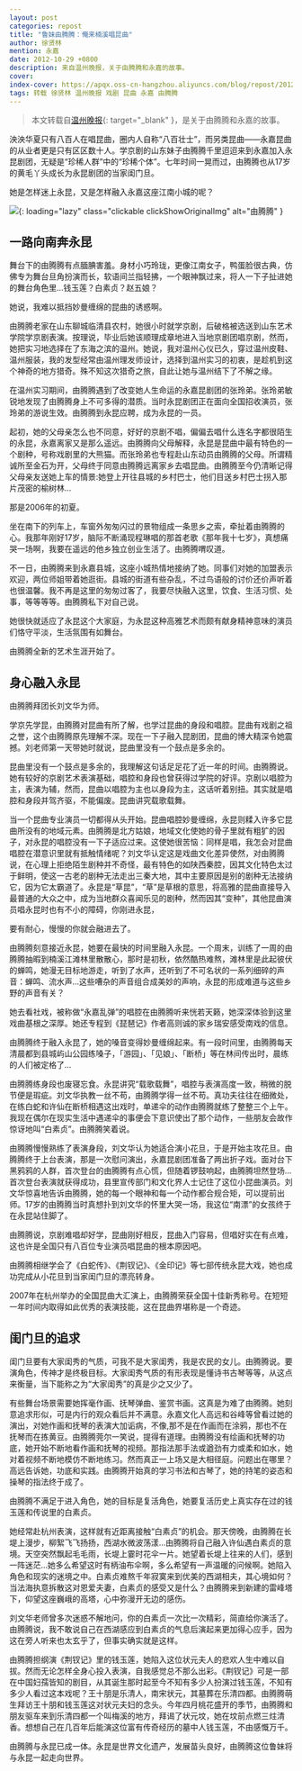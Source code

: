 ```yaml
---
layout: post
categories: repost
title: "鲁妹由腾腾：俺来楠溪唱昆曲"
author: 徐贤林
mention: 永嘉
date: 2012-10-29 +0800
description: 来自温州晚报，关于由腾腾和永嘉的故事。
cover: 
index-cover: https://apqx.oss-cn-hangzhou.aliyuncs.com/blog/repost/20121029/youtengteng.jpg
tags: 转载 徐贤林 温州晚报 戏剧 昆曲 永嘉 由腾腾
---
```


> 本文转载自[温州晚报](http://www.wzrb.com.cn/mobile_show.aspx?id=421753){: target="_blank" }，是关于由腾腾和永嘉的故事。

泱泱华夏只有八百人在唱昆曲，圈内人自称“八百壮士”，而另类昆曲——永嘉昆曲的从业者更是只有区区数十人。学京剧的山东妹子由腾腾千里迢迢来到永嘉加入永昆剧团，无疑是“珍稀人群”中的“珍稀个体”。七年时间一晃而过，由腾腾也从17岁的黄毛丫头成长为永昆剧团的当家闺门旦。

她是怎样迷上永昆，又是怎样融入永嘉这座江南小城的呢？

![](https://apqx.oss-cn-hangzhou.aliyuncs.com/blog/repost/20121029/youtengteng.jpg){: loading="lazy" class="clickable clickShowOriginalImg" alt="由腾腾" }

## 一路向南奔永昆

舞台下的由腾腾有点腼腆害羞。身材小巧玲珑，更像江南女子，鸭蛋脸很古典，仿佛专为舞台旦角扮演而长，软语间兰指轻拂，一个眼神飘过来，将人一下子扯进她的舞台角色里...钱玉莲？白素贞？赵五娘？

她说，我难以抵挡妙曼缠绵的昆曲的诱惑啊。

由腾腾老家在山东聊城临清县农村，她很小时就学京剧，后破格被选送到山东艺术学院学京剧表演。按理说，毕业后她该顺理成章地进入当地京剧团唱京剧，然而，她把实习地选择在了东海之滨的温州。她说，我对温州心仪已久，穿过温州皮鞋、温州服装，我的发型经常由温州理发师设计，选择到温州实习的初衷，是趁机到这个神奇的地方猎奇。殊不知这次猎奇之旅，自此让她与温州结下了不解之缘。

在温州实习期间，由腾腾遇到了改变她人生命运的永嘉昆剧团的张玲弟。张玲弟敏锐地发现了由腾腾身上不可多得的潜质。当时永昆剧团正在面向全国招收演员，张玲弟的游说生效。由腾腾到永昆应聘，成为永昆的一员。

起初，她的父母亲怎么也不同意，好好的京剧不唱，偏偏去唱什么连名字都很陌生的永昆，永嘉离家又是那么遥远。由腾腾向父母解释，永昆是昆曲中最有特色的一个剧种，号称戏剧里的大熊猫。而张玲弟也专程赴山东动员由腾腾的父母。所谓精诚所至金石为开，父母终于同意由腾腾远离家乡去唱昆曲。由腾腾至今仍清晰记得父母亲友送她上车的情景:她登上开往县城的乡村巴士，他们目送乡村巴士拐入那片茂密的榆树林...

那是2006年的初夏。

坐在南下的列车上，车窗外匆匆闪过的景物组成一条思乡之索，牵扯着由腾腾的心。我那年刚好17岁，脑际不断涌现程琳唱的那首老歌《那年我十七岁》，真想痛哭一场啊，我要在遥远的他乡独立创业生活了。由腾腾喟叹道。

不一日，由腾腾来到永嘉县城，这座小城热情地接纳了她。同事们对她的加盟表示欢迎，两位师姐带着她逛街。县城的街道有些杂乱，不过鸟语般的讨价还价声听着也很温馨。我不再是这里的匆匆过客了，我要尽快融入这里，饮食、生活习惯、处事，等等等等。由腾腾私下对自己说。

她很快就适应了永昆这个大家庭，为永昆这种高雅艺术而颇有献身精神意味的演员们恪守平淡，生活氛围有如舞台。

由腾腾全新的艺术生涯开始了。

## 身心融入永昆

由腾腾拜团长刘文华为师。

学京先学昆，由腾腾对昆曲有所了解，也学过昆曲的身段和唱腔。昆曲有戏剧之祖之誉，这个由腾腾原先理解不深。现在一下子融入昆剧团，昆曲的博大精深令她震撼。刘老师第一天带她时就说，昆曲里没有一个鼓点是多余的。

昆曲里没有一个鼓点是多余的，我理解这句话足足花了近一年的时间。由腾腾说。她有较好的京剧艺术表演基础，唱腔和身段也曾获得过学院的好评。京剧以唱腔为主，表演为辅，然而，昆曲以唱腔为主也以身段为主，这话听着别扭。其实就是唱腔和身段并驾齐驱，不能偏废。昆曲讲究载歌载舞。

当一个昆曲专业演员一切都得从头开始。昆曲唱腔妙曼缠绵，永昆则糅入许多它昆曲所没有的地域元素。由腾腾是北方姑娘，地域文化使她的骨子里就有粗犷的因子，对永昆的唱腔没有一下子适应过来。这使她很苦恼：同样是唱，我怎会对昆曲唱腔在潜意识里就有抵触情绪呢？刘文华认定这是戏曲文化差异使然，对由腾腾说，在心理上拒绝陌生剧种并不奇怪，最有特色的如陕西秦腔，因其文化特色太过于鲜明，使这一古老的剧种无法走出三秦大地，其中主要原因是别的剧种无法接纳它，因为它太霸道了。永昆是“草昆”，“草”是草根的意思，将高雅的昆曲直接导入最普通的大众之中，成为当地群众喜闻乐见的剧种，然而因其“变种”，其他昆曲演员唱永昆时也有不小的障碍，你刚进永昆，

要有耐心，慢慢的你就会融进去了。

由腾腾刻意接近永昆，她要在最快的时间里融入永昆。一个周末，训练了一周的由腾腾抽暇到楠溪江滩林里散散心，那时是初秋，依然酷热难熬，滩林里是此起彼伏的蝉鸣，她漫无目标地游走，听到了水声，还听到了不可名状的一系列细碎的声音：蝉鸣、流水声...这些嘈杂的声音组合成美妙的声响，永昆的形成难道与这些乡野的声音有关？

她去看社戏，被称做“永嘉乱弹”的唱腔在由腾腾听来恍若天籁，她深深体验到这里戏曲基根之深厚。她还专程到《琵琶记》作者高则诚的家乡瑞安感受南戏的信息。

由腾腾终于融入永昆了，她的嗓音变得妙曼缠绵起来。有一段时间里，由腾腾每天清晨都到县城屿山公园练嗓子，「游园」、「见娘」、「断桥」等在林间传出时，晨练的人们被定格了...

由腾腾练身段也废寝忘食。永昆讲究“载歌载舞”，唱腔与表演高度一致，稍微的脱节便是瑕疵。刘文华执教一丝不苟，由腾腾学得一丝不苟。真功夫往往在细微处，在练白蛇和许仙在断桥相遇这出戏时，单递伞的动作由腾腾就练了整整三个上午。我现在偶尔在现实生活中遇递伞的事便会下意识使出了那个动作，一些朋友会故作惊讶地叫“白素贞”。由腾腾笑着说。

由腾腾慢慢熟练了表演身段，刘文华认为她适合演小花旦，于是开始主攻花旦。由腾腾终于上台表演，那是一次慰问演出，永嘉昆剧团准备了两出折子戏。面对台下黑鸦鸦的人群，首次登台的由腾腾有点心慌，但随着锣鼓响起，由腾腾坦然登场...首次登台表演就获得成功，县里宣传部门和文化界人士记住了这位小昆曲演员。刘文华惊喜地告诉由腾腾，她的每一个眼神和每一个动作都合规合矩，可以提前出师。17岁的由腾腾当时真想扑到刘文华的怀里大哭一场，我这位“南漂”的女孩终于在永昆站住脚了。

由腾腾说，京剧难唱却好学，昆曲刚好相反，昆曲入门容易，但唱好实在有点难，这也许是全国只有八百位专业演员唱昆曲的根本原因吧。

由腾腾相继学会了《白蛇传》、《荆钗记》、《金印记》等七部传统永昆大戏，她也成功完成从小花旦到当家闺门旦的漂亮转身。

2007年在杭州举办的全国昆曲大汇演上，由腾腾荣获全国十佳新秀称号。在短短一年时间内取得如此优秀的表演技能，这在昆曲界堪称是一个奇迹。

## 闺门旦的追求

闺门旦要有大家闺秀的气质，可我不是大家闺秀，我是农民的女儿。由腾腾说。要演角色，传神才是终极目标。大家闺秀气质的有形表现是懂诗书古琴等等，从这点来衡量，当下能称之为“大家闺秀”的真是少之又少了。

有些舞台场景需要她挥毫作画、抚琴弹曲、鉴赏书画。这真是为难了由腾腾。她刻意追求形似，可是内行的观众看后并不满意。永嘉文化人高远和谷峰等曾看过她的演出，对她作画和抚琴的表演大加诟病，不像,那不是在作画而在涂鸦，那也不在抚琴而在拣黄豆。由腾腾莞尔一笑说，提得有道理。由腾腾没有绘画和抚琴的功底，她开始不断地看作画和抚琴的视频。那指法那手法或遒劲有力或柔和如水，她对着视频不断地模仿不断地练习。然而真正一上场又是大相径庭。问题出在哪里？高远告诉她，功底和实践。由腾腾开始真的学习书法和古琴了，她的持笔的姿态和操琴的指法终于成了。

由腾腾不满足于进入角色，她的目标是复活角色，她要复活历史上真实存在过的钱玉莲和传说里的白素贞。

她经常赴杭州表演，这样就有近距离接触“白素贞”的机会。那天傍晚，由腾腾在长堤上漫步，柳絮飞飞扬扬，西湖水微波荡漾...由腾腾将自己融入许仙遇白素贞的意境。天空突然飘起毛毛雨，长堤上霎时花伞一片。她望着长堤上往来的人们，感到一阵迷茫...她多么希望这时有柄油布伞啊，多么希望有一声温暖的问候啊。她陷入角色和现实的迷境之中。白素贞难熬千年寂寞来到优美的西湖相夫，其心境如何？当法海执意拆散这对恩爱夫妻，白素贞的感受又是什么？由腾腾来到新建的雷峰塔下，仰望这座巍峨的高塔，心中弥漫开无边的感伤。

刘文华老师曾多次迷惑不解地问，你的白素贞一次比一次精彩，简直给你演活了。由腾腾说，我不敢说自己在西湖感应到白素贞的气息后演起来更加得心应手，因为这在旁人听来也太玄乎了，但事实确实就是这样。

由腾腾担纲演《荆钗记》里的钱玉莲，她陷入这位状元夫人的悲欢人生中难以自拔。然而无论怎样全身心投入表演，自我感觉总不那么出彩。《荆钗记》可是一部在中国妇孺皆知的剧目，从其诞生那时起至今不知有多少人扮演过钱玉莲，不知有多少人看过这本戏呢？王十朋是乐清人，南宋状元，其墓葬在乐清四都。由腾腾萌生拜访王十朋和钱玉莲这对状元夫妇的念头。今年四月桃花盛开的季节，由腾腾和朋友驱车来到乐清四都一个叫梅溪的地方，拜谒了状元坟，她在坟前点燃三炷清香。想想自己在几百年后能演这位富有传奇经历的墓中人钱玉莲，不由感慨万千。

由腾腾与永昆已成一体。永昆是世界文化遗产，发展苗头良好，由腾腾这位鲁妹将与永昆一起走向世界。